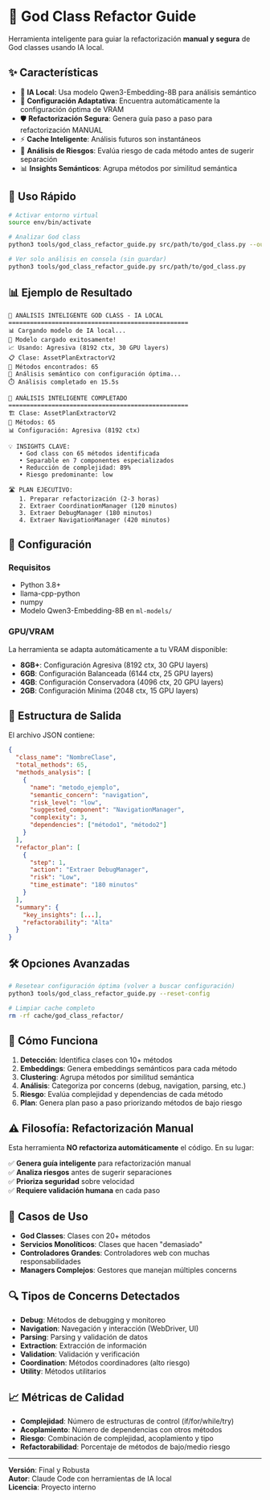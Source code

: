 # 🧠 God Class Refactor Guide

Herramienta inteligente para guiar la refactorización **manual y segura** de God classes usando IA local.

## ✨ Características

- 🤖 **IA Local**: Usa modelo Qwen3-Embedding-8B para análisis semántico
- 🚀 **Configuración Adaptativa**: Encuentra automáticamente la configuración óptima de VRAM
- 🛡️ **Refactorización Segura**: Genera guía paso a paso para refactorización MANUAL
- ⚡ **Cache Inteligente**: Análisis futuros son instantáneos
- 🎯 **Análisis de Riesgos**: Evalúa riesgo de cada método antes de sugerir separación
- 📊 **Insights Semánticos**: Agrupa métodos por similitud semántica

## 🚀 Uso Rápido

```bash
# Activar entorno virtual
source env/bin/activate

# Analizar God class
python3 tools/god_class_refactor_guide.py src/path/to/god_class.py --output analysis.json

# Ver solo análisis en consola (sin guardar)
python3 tools/god_class_refactor_guide.py src/path/to/god_class.py
```

## 📊 Ejemplo de Resultado

```
🧠 ANÁLISIS INTELIGENTE GOD CLASS - IA LOCAL
==================================================
📊 Cargando modelo de IA local...
🎯 Modelo cargado exitosamente!
📈 Usando: Agresiva (8192 ctx, 30 GPU layers)
📋 Clase: AssetPlanExtractorV2
🔧 Métodos encontrados: 65
🧠 Análisis semántico con configuración óptima...
⏱️ Análisis completado en 15.5s

🎯 ANÁLISIS INTELIGENTE COMPLETADO
==================================================
🏗️ Clase: AssetPlanExtractorV2
🔧 Métodos: 65
📊 Configuración: Agresiva (8192 ctx)

💡 INSIGHTS CLAVE:
   • God class con 65 métodos identificada
   • Separable en 7 componentes especializados
   • Reducción de complejidad: 89%
   • Riesgo predominante: low

🛣️ PLAN EJECUTIVO:
   1. Preparar refactorización (2-3 horas)
   2. Extraer CoordinationManager (120 minutos)
   3. Extraer DebugManager (180 minutos)
   4. Extraer NavigationManager (420 minutos)
```

## 🔧 Configuración

### Requisitos
- Python 3.8+
- llama-cpp-python
- numpy
- Modelo Qwen3-Embedding-8B en `ml-models/`

### GPU/VRAM
La herramienta se adapta automáticamente a tu VRAM disponible:
- **8GB+**: Configuración Agresiva (8192 ctx, 30 GPU layers)
- **6GB**: Configuración Balanceada (6144 ctx, 25 GPU layers)
- **4GB**: Configuración Conservadora (4096 ctx, 20 GPU layers)
- **2GB**: Configuración Mínima (2048 ctx, 15 GPU layers)

## 📁 Estructura de Salida

El archivo JSON contiene:

```json
{
  "class_name": "NombreClase",
  "total_methods": 65,
  "methods_analysis": [
    {
      "name": "metodo_ejemplo",
      "semantic_concern": "navigation",
      "risk_level": "low", 
      "suggested_component": "NavigationManager",
      "complexity": 3,
      "dependencies": ["método1", "método2"]
    }
  ],
  "refactor_plan": [
    {
      "step": 1,
      "action": "Extraer DebugManager",
      "risk": "Low",
      "time_estimate": "180 minutos"
    }
  ],
  "summary": {
    "key_insights": [...],
    "refactorability": "Alta"
  }
}
```

## 🛠️ Opciones Avanzadas

```bash
# Resetear configuración óptima (volver a buscar configuración)
python3 tools/god_class_refactor_guide.py --reset-config

# Limpiar cache completo
rm -rf cache/god_class_refactor/
```

## 🧠 Cómo Funciona

1. **Detección**: Identifica clases con 10+ métodos
2. **Embeddings**: Genera embeddings semánticos para cada método
3. **Clustering**: Agrupa métodos por similitud semántica
4. **Análisis**: Categoriza por concerns (debug, navigation, parsing, etc.)
5. **Riesgo**: Evalúa complejidad y dependencias de cada método
6. **Plan**: Genera plan paso a paso priorizando métodos de bajo riesgo

## ⚠️ Filosofía: Refactorización Manual

Esta herramienta **NO refactoriza automáticamente** el código. En su lugar:

✅ **Genera guía inteligente** para refactorización manual  
✅ **Analiza riesgos** antes de sugerir separaciones  
✅ **Prioriza seguridad** sobre velocidad  
✅ **Requiere validación humana** en cada paso  

## 🎯 Casos de Uso

- **God Classes**: Clases con 20+ métodos
- **Servicios Monolíticos**: Clases que hacen "demasiado"
- **Controladores Grandes**: Controladores web con muchas responsabilidades
- **Managers Complejos**: Gestores que manejan múltiples concerns

## 🔍 Tipos de Concerns Detectados

- **Debug**: Métodos de debugging y monitoreo
- **Navigation**: Navegación y interacción (WebDriver, UI)
- **Parsing**: Parsing y validación de datos
- **Extraction**: Extracción de información
- **Validation**: Validación y verificación
- **Coordination**: Métodos coordinadores (alto riesgo)
- **Utility**: Métodos utilitarios

## 📈 Métricas de Calidad

- **Complejidad**: Número de estructuras de control (if/for/while/try)
- **Acoplamiento**: Número de dependencias con otros métodos
- **Riesgo**: Combinación de complejidad, acoplamiento y tipo
- **Refactorabilidad**: Porcentaje de métodos de bajo/medio riesgo

---

**Versión**: Final y Robusta  
**Autor**: Claude Code con herramientas de IA local  
**Licencia**: Proyecto interno  